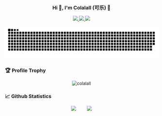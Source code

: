 <h3 align="center">Hi 👋, I'm Colalall (可乐) 🥤</h3>

<p align="center">
    <a title="Github Total Stars" target="_blank" href="https://github.com/colalall">
        <img src="https://img.shields.io/github/stars/colalall.svg?logo=star&label=Total%20Stars&color=success" />
    </a>
    <a title="Github Followers" target="_blank" href="https://github.com/colalall">
        <img src="https://img.shields.io/badge/dynamic/json?label=GitHub&suffix=%20followers&query=%24.data.totalSubs&url=https%3A%2F%2Fapi.spencerwoo.com%2Fsubstats%2F%3Fsource%3Dgithub%26queryKey%3Dcolalall&color=blue&logo=github&longCache=true" />
    </a>
    <a title="My Blog Site" target="_blank" href="https://github.com/colalall">
        <img src="https://img.shields.io/badge/%E5%8D%9A%E5%AE%A2%20(blog)-colalall.github.io-orange" />
    </a>
</p>
  
<p align="center">
  <img src="github-contribution-grid-snake.svg"/>
</p>	


### 🏆 Profile Trophy

<p align="center">
    <img   align="center" src="https://github-profile-trophy.vercel.app/?username=colalall&title=Stars,Followers,MultiLanguage,Commits,Issues&margin-w=15&margin-h=15" alt="colalall" />
</p>


### 📈 Github Statistics

<div align="center">
    <span>&emsp;&emsp;</span>
    <img height="175px"  src="https://github-readme-stats.vercel.app/api?username=colalall&count_private=true&show_icons=true" />
    <span>&emsp;&emsp;</span>
    <img height="175px"  src="https://github-readme-stats.vercel.app/api/top-langs/?username=colalall&layout=compact&langs_count=8" />
    <span>&emsp;&emsp;</span>
</div>
